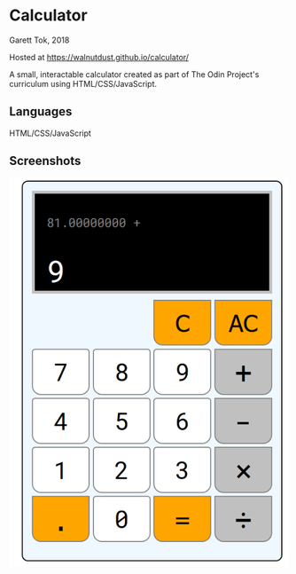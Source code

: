 # Calculator

Garett Tok, 2018

Hosted at https://walnutdust.github.io/calculator/

A small, interactable calculator created as part of The Odin Project's curriculum using HTML/CSS/JavaScript.

## Languages
HTML/CSS/JavaScript

## Screenshots

![Screenshot](https://github.com/walnutdust/calculator/blob/master/screenshot.png "Screenshot")
